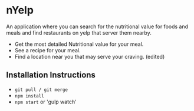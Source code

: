# nYelp

An application where you can search for the nutritional value for foods and meals and find restaurants on yelp that server them nearby.

-   Get the most detailed Nutritional value for your meal.
-   See a recipe for your meal.
-   Find a location near you that may serve your craving. (edited)

## Installation Instructions

-   `git pull / git merge`
-   `npm install`
-   `npm start` or 'gulp watch'
